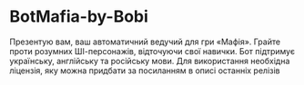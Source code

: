 # BotMafia-by-Bobi
Презентую вам, ваш автоматичний ведучий для гри «Мафія». Грайте проти розумних ШІ-персонажів, відточуючи свої навички. Бот підтримує українську, англійську та російську мови. Для використання необхідна ліцензія, яку можна придбати за посиланням в описі останніх релізів
